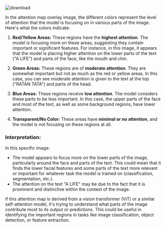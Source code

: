 ![download](https://github.com/user-attachments/assets/91d047e7-fef9-4db3-a8be-49b92406810c)

In the attention map overlay image, the different colors represent the level of attention that the model is focusing on in various parts of the image. Here's what the colors indicate:

1. **Red/Yellow Areas:** These regions have the **highest attention**. The model is focusing more on these areas, suggesting they contain important or significant features. For instance, in this image, it appears that the model is placing higher attention on the lower parts of the text ("A LIFE") and parts of the face, like the mouth and chin.

2. **Green Areas:** These regions are of **moderate attention**. They are somewhat important but not as much as the red or yellow areas. In this case, you can see moderate attention is given to the text at the top ("RATAN TATA") and parts of the head.

3. **Blue Areas:** These regions receive **low attention**. The model considers these parts to be less important. In this case, the upper parts of the face and most of the text, as well as some background regions, have lower attention.

4. **Transparent/No Color:** These areas have **minimal or no attention**, and the model is not focusing on these regions at all.

### Interpretation:
In this specific image:
- The model appears to focus more on the lower parts of the image, particularly around the face and parts of the text. This could mean that it finds the lower facial features and some parts of the text more relevant or important for whatever task the model is trained on (classification, segmentation, etc.).
- The attention on the text "A LIFE" may be due to the fact that it is prominent and distinctive within the context of the image.

If this attention map is derived from a vision transformer (ViT) or a similar self-attention model, it's trying to understand what parts of the image contribute most to its output or predictions. This could be useful in identifying the important regions in tasks like image classification, object detection, or feature extraction.
